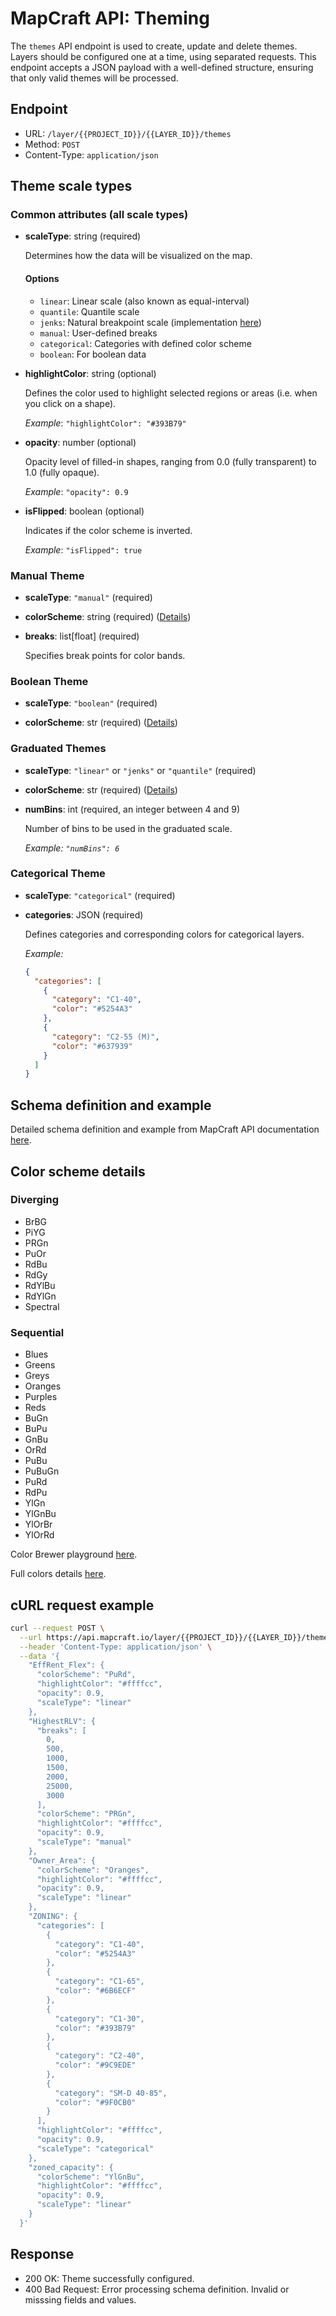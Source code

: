 # MapCraft API: Theming

The `themes` API endpoint is used to create, update and delete themes.
Layers should be configured one at a time, using separated requests.
This endpoint accepts a JSON payload with a well-defined structure, ensuring that only valid themes will be processed.


## Endpoint

-	URL: `/layer/{{PROJECT_ID}}/{{LAYER_ID}}/themes`
-	Method: `POST`
-	Content-Type: `application/json`

## Theme scale types

### Common attributes (all scale types)
  - **scaleType**: string (required)
    
    Determines how the data will be visualized on the map.
     
    #### Options
      
      -	`linear`: Linear scale (also known as equal-interval)
      - `quantile`: Quantile scale
      - `jenks`: Natural breakpoint scale (implementation [here](https://simple-statistics.github.io/docs/#ckmeans))
      - `manual`: User-defined breaks
      - `categorical`: Categories with defined color scheme
      - `boolean`: For boolean data
    
  - **highlightColor**: string (optional)
    
    Defines the color used to highlight selected regions or areas (i.e. when you click on a shape).
    
    *Example*: `"highlightColor": "#393B79"`
  
  - **opacity**: number (optional)

    Opacity level of filled-in shapes, ranging from 0.0 (fully transparent) to 1.0 (fully opaque).
    
    *Example*: `"opacity": 0.9`

  - **isFlipped**: boolean (optional)

    Indicates if the color scheme is inverted.
    
    *Example*: `"isFlipped": true`

### Manual Theme

  - **scaleType**: `"manual"` (required)
  
  - **colorScheme**: string (required)  ([Details](#color-scheme))

  - **breaks**: list[float] (required)
    
    Specifies break points for color bands.

### Boolean Theme
  
  - **scaleType**: `"boolean"` (required)
  
  - **colorScheme**: str (required) ([Details](#color-scheme))
  
### Graduated Themes
  
  - **scaleType**: `"linear"` or `"jenks"` or `"quantile"` (required)
  
  - **colorScheme**: str (required)  ([Details](#color-scheme))
  
  - **numBins**: int (required, an integer between 4 and 9)
    
    Number of bins to be used in the graduated scale.

    *Example: `"numBins": 6`*
  
### Categorical Theme
  - **scaleType**: `"categorical"` (required)

  - **categories**: JSON (required)
    
    Defines categories and corresponding colors for categorical layers.

    *Example:*
    ```json
    {
      "categories": [
        {
          "category": "C1-40",
          "color": "#5254A3"
        },
        {
          "category": "C2-55 (M)",
          "color": "#637939"
        }
      ]
    }
    ```

## Schema definition and example

Detailed schema definition and example from MapCraft API documentation [here](https://api.mapcraft.io/docs#/default/set_themes_endpoint_layer__project_id___layer_name__themes_post).

## <a name="color-scheme"></a> Color scheme details
  
  ### Diverging

  - BrBG
  - PiYG
  - PRGn
  - PuOr
  - RdBu
  - RdGy
  - RdYlBu
  - RdYlGn
  - Spectral
  
  ### Sequential

  - Blues
  - Greens
  - Greys
  - Oranges
  - Purples
  - Reds
  - BuGn
  - BuPu
  - GnBu
  - OrRd
  - PuBu
  - PuBuGn
  - PuRd
  - RdPu
  - YlGn
  - YlGnBu
  - YlOrBr
  - YlOrRd
  
  Color Brewer playground [here](https://colorbrewer2.org/).
  
  Full colors details [here](https://github.com/axismaps/colorbrewer/blob/master/colorbrewer_schemes.js).
  

## cURL request example

```sh
curl --request POST \
  --url https://api.mapcraft.io/layer/{{PROJECT_ID}}/{{LAYER_ID}}/themes \
  --header 'Content-Type: application/json' \
  --data '{
    "EffRent_Flex": {
      "colorScheme": "PuRd",
      "highlightColor": "#ffffcc",
      "opacity": 0.9,
      "scaleType": "linear"
    },
    "HighestRLV": {
      "breaks": [
        0,
        500,
        1000,
        1500,
        2000,
        25000,
        3000
      ],
      "colorScheme": "PRGn",
      "highlightColor": "#ffffcc",
      "opacity": 0.9,
      "scaleType": "manual"
    },
    "Owner_Area": {
      "colorScheme": "Oranges",
      "highlightColor": "#ffffcc",
      "opacity": 0.9,
      "scaleType": "linear"
    },
    "ZONING": {
      "categories": [
        {
          "category": "C1-40",
          "color": "#5254A3"
        },
        {
          "category": "C1-65",
          "color": "#6B6ECF"
        },
        {
          "category": "C1-30",
          "color": "#393B79"
        },
        {
          "category": "C2-40",
          "color": "#9C9EDE"
        },
        {
          "category": "SM-D 40-85",
          "color": "#9F0CB0"
        }
      ],
      "highlightColor": "#ffffcc",
      "opacity": 0.9,
      "scaleType": "categorical"
    },
    "zoned_capacity": {
      "colorScheme": "YlGnBu",
      "highlightColor": "#ffffcc",
      "opacity": 0.9,
      "scaleType": "linear"
    }
  }'
```

## Response

- 200 OK: Theme successfully configured.
- 400 Bad Request: Error processing schema definition. Invalid or misssing fields and values.
